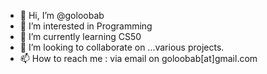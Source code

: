 - 👋 Hi, I’m @goloobab
- 👀 I’m interested in Programming 
- 🌱 I’m currently learning CS50
- 💞️ I’m looking to collaborate on ...various projects.
- 📫 How to reach me : via email on goloobab[at]gmail.com

<!---
goloobab/goloobab is a ✨ special ✨ repository because its `README.md` (this file) appears on your GitHub profile.
You can click the Preview link to take a look at your changes.
--->
